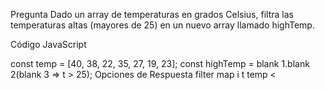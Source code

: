 Pregunta
Dado un array de temperaturas en grados Celsius, filtra las temperaturas altas (mayores de 25) en un nuevo array llamado highTemp.

Código
JavaScript

const temp = [40, 38, 22, 35, 27, 19, 23];
const highTemp = blank 1.blank 2(blank 3 => t > 25);
Opciones de Respuesta
filter
map
i
t
temp
<
